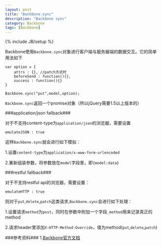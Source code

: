 ```yaml
---
layout: post
title: "Backbone.sync"
description: "Backbone sync"
category: Backbone
tags: [Backbone]
---
```

{% include JB/setup %}

Backbone使用`Backbone.sync`对象进行客户端与服务器端的数据交互。它的简单用法如下

	var option = {
		attrs : {}, //patch方式时
		beforeSend : function(){},
		success : function(){}
	}
	
	Backbone.sync("put",model,option);
	
`Backbone.sync`返回一个promise对象（所以jQuery需要1.5以上版本的）
	
###application/json fallback###

 对于不支持content-type为`application/json`的浏览器，需要设置
 
 	emulateJSON : true
 
 这样`Backbone.sync`就会进行如下模拟：
 
 
 1.设置`content-type`为`application/x-www-form-urlencoded`
 
 2.重新组装参数，将参数放在`model`字段里，即`{model:data}`
 
###restful fallback###

对于不支持restful api的浏览器，需要设置：

	emulateHTTP : true 
 	
 则对于`put`,`delete`,`patch`这类请求,`Backbone.sync`会进行如下处理：
 
 1.设置请求`method`为`post`，同时在参数中附加一个字段`_method`用来记录真正的method
 
 2.请求header里添加`X-HTTP-Method-Override`，值为method(`put`,`delete`,`patch`)
 
 

###参考资料###
1.[Backbone官方文档](http://backbonejs.org/#Router)





